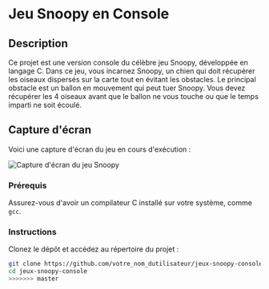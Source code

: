 # Jeu Snoopy en Console

## Description

Ce projet est une version console du célèbre jeu Snoopy, développée en langage C. Dans ce jeu, vous incarnez Snoopy, un chien qui doit récupérer les oiseaux dispersés sur la carte tout en évitant les obstacles. Le principal obstacle est un ballon en mouvement qui peut tuer Snoopy. Vous devez récupérer les 4 oiseaux avant que le ballon ne vous touche ou que le temps imparti ne soit écoulé.

## Capture d'écran

Voici une capture d'écran du jeu en cours d'exécution :

![Capture d'écran du jeu Snoopy](../images/Demo_jeux.png)

### Prérequis

Assurez-vous d'avoir un compilateur C installé sur votre système, comme `gcc`.

### Instructions

Clonez le dépôt et accédez au répertoire du projet :
```bash
git clone https://github.com/votre_nom_dutilisateur/jeux-snoopy-console.git
cd jeux-snoopy-console
>>>>>>> master
